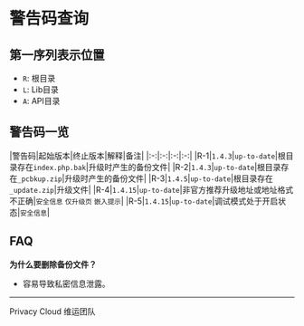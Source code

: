 # 警告码查询

## 第一序列表示位置

- `R`: 根目录
- `L`: Lib目录
- `A`: API目录

## 警告码一览

|警告码|起始版本|终止版本|解释|备注|
|:-:|:-:|:-:|:-:|
|R-1|`1.4.3`|`up-to-date`|根目录存在`index.php.bak`|升级时产生的备份文件|
|R-2|`1.4.3`|`up-to-date`|根目录存在`_pcbkup.zip`|升级时产生的备份文件|
|R-3|`1.4.5`|`up-to-date`|根目录存在`_update.zip`|升级文件|
|R-4|`1.4.15`|`up-to-date`|非官方推荐升级地址或地址格式不正确|`安全信息` `仅升级页` `嵌入提示`|
|R-5|`1.4.15`|`up-to-date`|调试模式处于开启状态|`安全信息`|

## FAQ

**为什么要删除备份文件？**

- 容易导致私密信息泄露。


---

Privacy Cloud 维运团队
